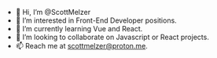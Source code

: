 - 👋 Hi, I’m @ScottMelzer
- 👀 I’m interested in Front-End Developer positions.
- 🌱 I’m currently learning Vue and React.
- 💞️ I’m looking to collaborate on Javascript or React projects.
- 📫 Reach me at scottmelzer@proton.me.

<!---
ScottMelzer/ScottMelzer is a ✨ special ✨ repository because its `README.md` (this file) appears on your GitHub profile.
You can click the Preview link to take a look at your changes.
--->
